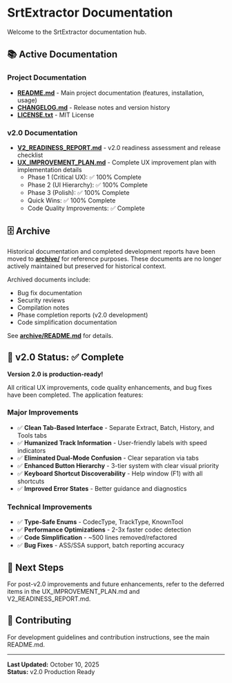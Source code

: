 # SrtExtractor Documentation

Welcome to the SrtExtractor documentation hub.

## 📚 Active Documentation

### Project Documentation
- **[README.md](../README.md)** - Main project documentation (features, installation, usage)
- **[CHANGELOG.md](../CHANGELOG.md)** - Release notes and version history
- **[LICENSE.txt](../LICENSE.txt)** - MIT License

### v2.0 Documentation
- **[V2_READINESS_REPORT.md](V2_READINESS_REPORT.md)** - v2.0 readiness assessment and release checklist
- **[UX_IMPROVEMENT_PLAN.md](UX_IMPROVEMENT_PLAN.md)** - Complete UX improvement plan with implementation details
  - Phase 1 (Critical UX): ✅ 100% Complete
  - Phase 2 (UI Hierarchy): ✅ 100% Complete
  - Phase 3 (Polish): ✅ 100% Complete
  - Quick Wins: ✅ 100% Complete
  - Code Quality Improvements: ✅ Complete

## 🗄️ Archive

Historical documentation and completed development reports have been moved to **[archive/](archive/)** for reference purposes. These documents are no longer actively maintained but preserved for historical context.

Archived documents include:
- Bug fix documentation
- Security reviews
- Compilation notes
- Phase completion reports (v2.0 development)
- Code simplification documentation

See **[archive/README.md](archive/README.md)** for details.

## 🎯 v2.0 Status: ✅ Complete

**Version 2.0 is production-ready!**

All critical UX improvements, code quality enhancements, and bug fixes have been completed. The application features:

### Major Improvements
- ✅ **Clean Tab-Based Interface** - Separate Extract, Batch, History, and Tools tabs
- ✅ **Humanized Track Information** - User-friendly labels with speed indicators
- ✅ **Eliminated Dual-Mode Confusion** - Clear separation via tabs
- ✅ **Enhanced Button Hierarchy** - 3-tier system with clear visual priority
- ✅ **Keyboard Shortcut Discoverability** - Help window (F1) with all shortcuts
- ✅ **Improved Error States** - Better guidance and diagnostics

### Technical Improvements
- ✅ **Type-Safe Enums** - CodecType, TrackType, KnownTool
- ✅ **Performance Optimizations** - 2-3x faster codec detection
- ✅ **Code Simplification** - ~500 lines removed/refactored
- ✅ **Bug Fixes** - ASS/SSA support, batch reporting accuracy

## 🚀 Next Steps

For post-v2.0 improvements and future enhancements, refer to the deferred items in the UX_IMPROVEMENT_PLAN.md and V2_READINESS_REPORT.md.

## 🤝 Contributing

For development guidelines and contribution instructions, see the main README.md.

---

**Last Updated:** October 10, 2025  
**Status:** v2.0 Production Ready

